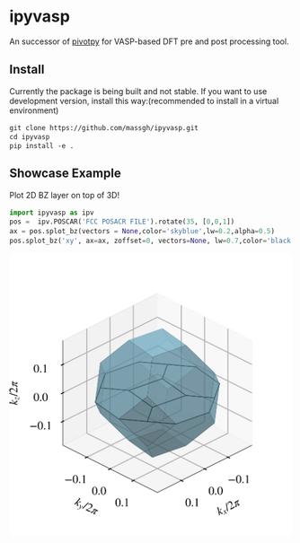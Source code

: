 # ipyvasp

An successor of [pivotpy](https://github.com/massgh/pivotpy) for VASP-based DFT pre and post processing tool.

## Install
Currently the package is being built and not stable. If you want to use development version, install this way:(recommended to install in a virtual environment)
```
git clone https://github.com/massgh/ipyvasp.git
cd ipyvasp
pip install -e .
```

## Showcase Example
Plot 2D BZ layer on top of 3D!

```python
import ipyvasp as ipv
pos =  ipv.POSCAR('FCC POSACR FILE').rotate(35, [0,0,1])
ax = pos.splot_bz(vectors = None,color='skyblue',lw=0.2,alpha=0.5)
pos.splot_bz('xy', ax=ax, zoffset=0, vectors=None, lw=0.7,color='black')
```

![BZ](BZ.png)


